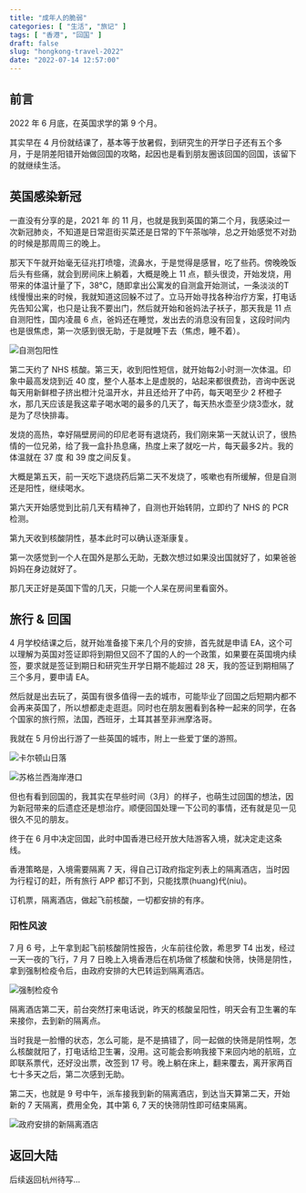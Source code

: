 ```yaml
---
title: "成年人的脆弱"
categories: [ "生活", "旅记" ]
tags: [ "香港", "回国" ]
draft: false
slug: "hongkong-travel-2022"
date: "2022-07-14 12:57:00"
---
```


## 前言

2022 年 6 月底，在英国求学的第 9 个月。

其实早在 4 月份就结课了，基本等于放暑假，到研究生的开学日子还有五个多月，于是阴差阳错开始做回国的攻略，起因也是看到朋友圈该回国的回国，该留下的就继续生活。

## 英国感染新冠

一直没有分享的是，2021 年 的 11 月，也就是我到英国的第二个月，我感染过一次新冠肺炎，不知道是日常逛街买菜还是日常的下午茶咖啡，总之开始感觉不对劲的时候是那周周三的晚上。

那天下午就开始毫无征兆打喷嚏，流鼻水，于是觉得是感冒，吃了些药。傍晚晚饭后头有些痛，就会到房间床上躺着，大概是晚上 11 点，额头很烫，开始发烧，用带来的体温计量了下，38°C，随即拿出公寓发的自测盒开始测试，一条淡淡的T线慢慢出来的时候，我就知道这回躲不过了。立马开始寻找各种治疗方案，打电话先告知公寓，也只是让我不要出门，然后就开始和爸妈法子袄子，那天我是 11 点自测阳性，国内凌晨 6 点，爸妈还在睡觉，发出去的消息没有回复，这段时间内也是很焦虑，第一次感到很无助，于是就睡下去（焦虑，睡不着）。

![自测包阳性](https://cdn.rhyland.cn/hugo/2022/07-16/image-20220716111254909.png)

第二天约了 NHS 核酸。第三天，收到阳性短信，就开始每2小时测一次体温。印象中最高发烧到近 40 度，整个人基本上是虚脱的，站起来都很费劲，咨询中医说每天用新鲜橙子挤出橙汁兑温开水，并且还给开了中药，每天喝至少 2 杯橙子水，那几天应该是我这辈子喝水喝的最多的几天了，每天热水壶至少烧3壶水，就是为了尽快排毒。

发烧的高热，幸好隔壁房间的印尼老哥有退烧药，我们刚来第一天就认识了，很热情的一位兄弟，给了我一盒扑热息痛，热度上来了就吃一片，每天最多2片。我的体温就在 37 度 和 39 度之间反复。

大概是第五天，前一天吃下退烧药后第二天不发烧了，咳嗽也有所缓解，但是自测还是阳性，继续喝水。

第六天开始感觉到比前几天有精神了，自测也开始转阴，立即约了 NHS 的 PCR 检测。

第九天收到核酸阴性，基本此时可以确认逐渐康复。

第一次感觉到一个人在国外是那么无助，无数次想过如果没出国就好了，如果爸爸妈妈在身边就好了。

那几天正好是英国下雪的几天，只能一个人呆在房间里看窗外。

## 旅行 & 回国

4 月学校结课之后，就开始准备接下来几个月的安排，首先就是申请 EA，这个可以理解为英国对签证即将到期但又回不了国的人的一个政策，如果要在英国境内续签，要求就是签证到期日和研究生开学日期不能超过 28 天，我的签证到期相隔了三个多月，要申请 EA。

然后就是出去玩了，英国有很多值得一去的城市，可能毕业了回国之后短期内都不会再来英国了，所以想都走走逛逛。同时也在朋友圈看到各种一起来的同学，在各个国家的旅行照，法国，西班牙，土耳其甚至非洲摩洛哥。

我就在 5 月份出行游了一些英国的城市，附上一些爱丁堡的游照。

![卡尔顿山日落](https://cdn.rhyland.cn/hugo/2022/07-16/image-20220716111604454.png)

![苏格兰西海岸港口](https://cdn.rhyland.cn/hugo/2022/07-16/image-20220716111702853.png)

但也有看到回国的，我其实在早些时间（3月）的样子，也萌生过回国的想法，因为新冠带来的后遗症还是想治疗。顺便回国处理一下公司的事情，还有就是见一见很久不见的朋友。

终于在 6 月中决定回国，此时中国香港已经开放大陆游客入境，就决定走这条线。

香港策略是，入境需要隔离 7 天，得自己订政府指定列表上的隔离酒店，当时因为行程订的赶，所有旅行 APP 都订不到，只能找票(huang)代(niu)。

订机票，隔离酒店，做起飞前核酸，一切都安排的有序。

### 阳性风波

7 月 6 号，上午拿到起飞前核酸阴性报告，火车前往伦敦，希思罗 T4 出发，经过一天一夜的飞行，7 月 7 日晚上入境香港后在机场做了核酸和快筛，快筛是阴性，拿到强制检疫令后，由政府安排的大巴转运到隔离酒店。

![强制检疫令](https://cdn.rhyland.cn/hugo/2022/07-16/image-20220716112241989.png)

隔离酒店第二天，前台突然打来电话说，昨天的核酸呈阳性，明天会有卫生署的车来接你，去到新的隔离点。

当时我是一脸懵的状态，怎么可能，是不是搞错了，同一起做的快筛是阴性啊，怎么核酸就阳了，打电话给卫生署，没用。这可能会影响我接下来回内地的航班，立即联系票代，还好没出票，改签到 17 号。晚上躺在床上，翻来覆去，离开家两百七十多天之后，第二次感到无助。

第二天，也就是 9 号中午，派车接我到新的隔离酒店，到达当天算第二天，开始新的 7 天隔离，费用全免，其中第 6, 7 天的快筛阴性即可结束隔离。

![政府安排的新隔离酒店](https://cdn.rhyland.cn/hugo/2022/07-16/image-20220716111920845.png)



## 返回大陆

后续返回杭州待写...